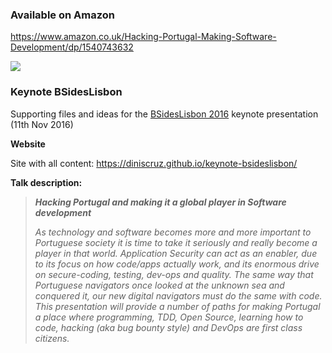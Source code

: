 ### Available on Amazon

https://www.amazon.co.uk/Hacking-Portugal-Making-Software-Development/dp/1540743632

![](https://cloud.githubusercontent.com/assets/656739/20817040/57d156b8-b81d-11e6-932b-82a18379c5f7.png)

### Keynote BSidesLisbon

Supporting files and ideas for the [BSidesLisbon 2016](http://www.bsideslisbon.org/) keynote presentation (11th Nov 2016)

**Website**

Site with all content: https://diniscruz.github.io/keynote-bsideslisbon/

**Talk description:**

> _**Hacking Portugal and making it a global player in Software development**_
>
> _As technology and software becomes more and more important to Portuguese society it is time to take it seriously and really become a player in that world. Application Security can act as an enabler, due to its focus on how code/apps actually work, and its enormous drive on secure-coding, testing, dev-ops and quality. The same way that Portuguese navigators once looked at the unknown sea and conquered it, our new digital navigators must do the same with code. This presentation will provide a number of paths for making Portugal a place where programming, TDD, Open Source, learning how to code, hacking (aka bug bounty style) and DevOps are first class citizens._
